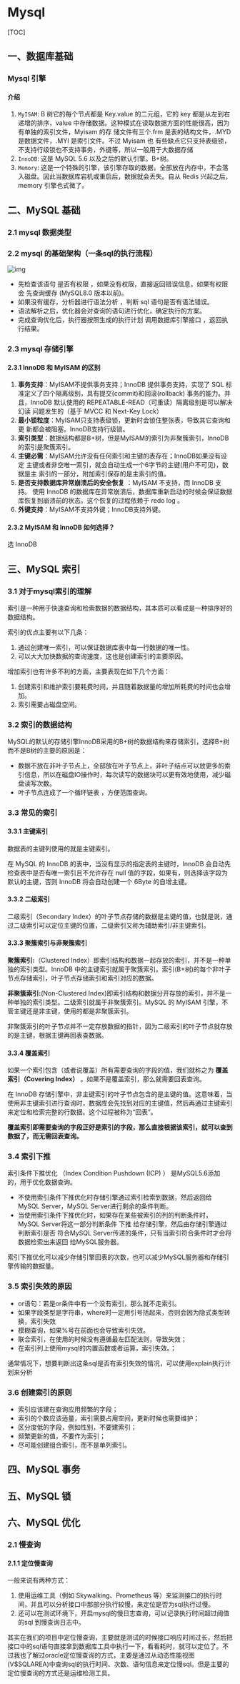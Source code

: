 # Mysql

[TOC]

## 一、数据库基础



### Mysql 引擎

#### 介绍

1. `MyISAM`: B 树它的每个节点都是 Key.value 的二元组，它的 key 都是从左到右递增的排序，value 中存储数据。这种模式在读取数据方面的性能很高，因为有单独的索引文件，Myisam 的存 储文件有三个.frm 是表的结构文件，.MYD 是数据文件，.MYI 是索引文件。不过 Myisam 也 有些缺点它只支持表级锁，不支持行级锁也不支持事务，外键等，所以一般用于大数据存储
2. `InnoDB`: 这是 MySQL 5.6 以及之后的默认引擎。B+树。
3. `Memory`: 这是一个特殊的引擎，该引擎存取的数据，全部放在内存中，不会落入磁盘。因此当数据库宕机或重启后，数据就会丢失。自从 Redis 兴起之后，memory 引擎也式微了。





## 二、MySQL 基础

### 2.1 mysql 数据类型

### 2.2 mysql 的基础架构（一条sql的执行流程）

![img](https://raw.githubusercontent.com/Quinlan7/pic_cloud/main/img/202407181638067.png)

+ 先检查该语句 是否有权限 ，如果没有权限，直接返回错误信息，如果有权限会 先查询缓存 (MySQL8.0 版本以前)。 
+ 如果没有缓存，分析器进行语法分析 ，判断 sql 语句是否有语法错误。
+ 语法解析之后，优化器会对查询的语句进行优化，确定执行的方案。 
+ 完成查询优化后，执行器按照生成的执行计划 调用数据库引擎接口 ，返回执行结果。

### 2.3 mysql 存储引擎

#### 2.3.1 InnoDB 和 MyISAM 的区别

1. **事务支持**：MyISAM不提供事务支持；InnoDB 提供事务支持，实现了 SQL 标准定义了四个隔离级别，具有提交(commit)和回滚(rollback) 事务的能力。并且，InnoDB 默认使⽤的 REPEATABLE-READ（可重读）隔离级别是可以解决幻读 问题发生的（基于 MVCC 和 Next-Key Lock）
2. **最小锁粒度**：MyISAM只支持表级锁，更新时会锁住整张表，导致其它查询和更 新都会被阻塞。InnoDB支持行级锁。 
3. **索引类型**：数据结构都是B+树，但是MyISAM的索引为非聚簇索引，InnoDB的索引是聚簇索引。
4. **主键必需**：MyISAM允许没有任何索引和主键的表存在；InnoDB如果没有设定 主键或者非空唯一索引，就会自动生成一个6字节的主键(用户不可见)，数据是主 索引的一部分，附加索引保存的是主索引的值。 
5. **是否支持数据库异常崩溃后的安全恢复** ：MyISAM 不支持，而 InnoDB 支持。 使用 InnoDB 的数据库在异常崩溃后，数据库重新启动的时候会保证数据库恢复到崩溃前的状态。这个恢复的过程依赖于 redo log 。
6. **外键支持**：MyISAM不支持外键；InnoDB支持外键。

#### 2.3.2 MyISAM 和 InnoDB 如何选择？

选 InnoDB





## 三、MySQL 索引

### 3.1 对于mysql索引的理解

索引是一种用于快速查询和检索数据的数据结构，其本质可以看成是一种排序好的数据结构。

索引的优点主要有以下几条：

1. 通过创建唯一索引，可以保证数据库表中每一行数据的唯一性。
2. 可以大大加快数据的查询速度，这也是创建索引的主要原因。

增加索引也有许多不利的方面，主要表现在如下几个方面：

1. 创建索引和维护索引要耗费时间，并且随着数据量的增加所耗费的时间也会增加。
2. 索引需要占磁盘空间。

### 3.2 索引的数据结构

MySQL的默认的存储引擎InnoDB采用的B+树的数据结构来存储索引，选择B+树而不是B树的主要的原因是：

+ 数据不放在非叶子节点上，全部放在叶子节点上，非叶子结点可以放更多的索引信息，所以在磁盘IO操作时，每次读写的数据块可以更有效地使用，减少磁盘读写次数。
+ 叶子节点连成了一个循环链表 ，方便范围查询。

### 3.3 常见的索引

#### 3.3.1 主键索引

数据表的主键列使用的就是主键索引。

在 MySQL 的 InnoDB 的表中，当没有显示的指定表的主键时，InnoDB 会自动先检查表中是否有唯一索引且不允许存在 null 值的字段，如果有，则选择该字段为默认的主键，否则 InnoDB 将会自动创建一个 6Byte 的自增主键。

#### 3.3.2 二级索引

二级索引（Secondary Index）的叶子节点存储的数据是主键的值，也就是说，通过二级索引可以定位主键的位置，二级索引又称为辅助索引/非主键索引。

#### 3.3.3 聚簇索引与非聚簇索引

**聚簇索引:**（Clustered Index）即索引结构和数据一起存放的索引，并不是一种单独的索引类型。InnoDB 中的主键索引就属于聚簇索引。索引(B+树)的每个非叶子节点存储索引，叶子节点存储索引和索引对应的数据。

**非聚簇索引:**(Non-Clustered Index)即索引结构和数据分开存放的索引，并不是一种单独的索引类型。二级索引就属于非聚簇索引。MySQL 的 MyISAM 引擎，不管主键还是非主键，使用的都是非聚簇索引。

非聚簇索引的叶子节点并不一定存放数据的指针，因为二级索引的叶子节点就存放的是主键，根据主键再回表查数据。

#### 3.3.4 覆盖索引

如果一个索引包含（或者说覆盖）所有需要查询的字段的值，我们就称之为 **覆盖索引（Covering Index）** 。如果不是覆盖索引，那么就需要回表查询。

在 InnoDB 存储引擎中，非主键索引的叶子节点包含的是主键的值。这意味着，当使用非主键索引进行查询时，数据库会先找到对应的主键值，然后再通过主键索引来定位和检索完整的行数据。这个过程被称为“回表”。

**覆盖索引即需要查询的字段正好是索引的字段，那么直接根据该索引，就可以查到数据了，而无需回表查询。**



### 3.4 索引下推

索引条件下推优化 （Index Condition Pushdown (ICP) ） 是MySQL5.6添加 的，用于优化数据查询。 

+ 不使用索引条件下推优化时存储引擎通过索引检索到数据，然后返回给MySQL Server，MySQL Server进行剩余的条件判断。 
+ 当使用索引条件下推优化时，如果存在某些被索引的列的判断条件时，MySQL Server将这一部分判断条件 下推 给存储引擎，然后由存储引擎通过判断索引是否 符合MySQL Server传递的条件，只有当索引符合条件时才会将数据检索出来返回 给MySQL服务器。

索引下推优化可以减少存储引擎回表的次数，也可以减少MySQL服务器和存储引擎传输的数据量。

### 3.5 索引失效的原因

+ or语句：若是or条件中有一个没有索引，那么就不走索引。
+ 如果字段类型是字符串，where时一定用引号括起来，否则会因为隐式类型转换，索引失效 
+ 模糊查询，如果%号在前面也会导致索引失效。 
+ 联合索引，在使用的时候没有遵循最左匹配法则，导致失效；
+ 在索引列上使用mysql的内置函数或者运算，索引失效。；

通常情况下，想要判断出这条sql是否有索引失效的情况，可以使用explain执行计划来分析

### 3.6 创建索引的原则

+ 索引应该建在查询应用频繁的字段； 
+ 索引的个数应该适量，索引需要占用空间，更新时候也需要维护； 
+ 区分度低的字段，例如性别，不要建索引； 
+ 频繁更新的值，不要作为索引； 
+ 尽可能创建组合索引，而不是单列索引。 



## 四、MySQL 事务



## 五、MySQL 锁



## 六、MySQL 优化



### 2.1 慢查询

#### 2.1.1 定位慢查询

一般来说有两种方式：

1. 使用运维工具（例如 Skywalking、Prometheus 等）来监测接口的执行时间，并且可以分析接口中那部分执行较慢，来定位是否为sql执行过慢。
2. 还可以在测试环境下，开启mysql的慢日志查询，可以记录执行时间超过阈值的sql 到慢查询日志中。

其实在我们的项目中定位慢查询，主要就是测试的时候接口响应时间过长，然后把接口中的sql语句直接拿到数据库工具中执行一下，看看耗时，就可以定位了。不过我也了解过oracle定位慢查询的方式，主要是通过从动态性能视图(V$SQLAREA)中查询sql的执行时间、次数、语句信息来定位慢sql。但是主要的定位慢查询的方式还是运维检测工具。

